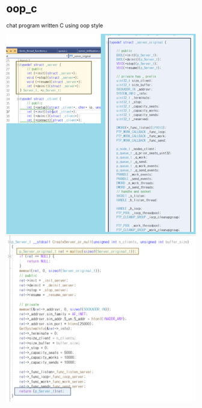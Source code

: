 # oop_c
chat program written C using oop style

![Structure](https://github.com/frogkim/pictures/blob/main/oop_c_01.png)  
![Constructor](https://github.com/frogkim/pictures/blob/main/oop_c_02.png)  
